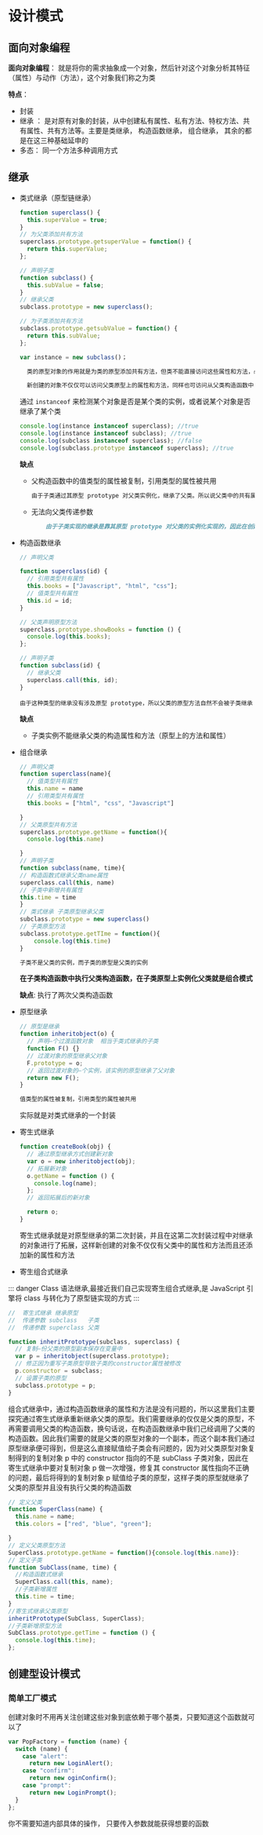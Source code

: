 # 设计模式

<script setup>
import Image from "../components/Image/index.vue"
</script>

## 面向对象编程

**面向对象编程**： 就是将你的需求抽象成一个对象，然后针对这个对象分析其特征（属性）与动作（方法），这个对象我们称之为类

**特点**：

- 封装
- 继承 ： 是对原有对象的封装，从中创建私有属性、私有方法、特权方法、共有属性、共有方法等。主要是类继承， 构造函数继承， 组合继承， 其余的都是在这三种基础延申的
- 多态： 同一个方法多种调用方式

## 继承

- 类式继承（原型链继承）

  ```js
  function superclass() {
    this.superValue = true;
  }
  // 为父类添加共有方法
  superclass.prototype.getsuperValue = function() {
    return this.superValue;
  };

  // 声明子类
  function subclass() {
    this.subValue = false;
  }
  // 继承父类
  subclass.prototype = new superclass();

  // 为子类添加共有方法
  subclass.prototype.getsubValue = function() {
    return this.subValue;
  };

  var instance = new subclass()；
  ```

  ```mathematica
  	类的原型对象的作用就是为类的原型添加共有方法，但类不能直接访问这些属性和方法，必须通过原型 prototype 来访问。而我们实例化一个父类的时候，新创建的对象复制了父类的构造函数内的属性与方法并且将原型__proto__指向了父类的原型对象，这样就拥有了父类的原型对象上的属性与方法，并且这个新创建的对象可直接访问到父类原型对象上的属性与方法

  	新创建的对象不仅仅可以访问父类原型上的属性和方法，同样也可访问从父类构造函数中复制的属性和方法. 如果将这个对象赋值给子类的原型，那么这个子类的原型同样可以访问父类原型上的属性和方法与从父类构造函数中复制的属性和方法。这正是类式继承原.
  ```

  通过 `instanceof` 来检测某个对象是否是某个类的实例，或者说某个对象是否继承了某个类

  ```js
  console.log(instance instanceof superclass); //true
  console.log(instance instanceof subclass); //true
  console.log(subclass instanceof superclass); //false
  console.log(subclass.prototype instanceof superclass); //true
  ```

  **缺点**

  - 父构造函数中的值类型的属性被复制，引用类型的属性被共用

    ```markdown
    由于子类通过其原型 prototype 对父类实例化，继承了父类。所以说父类中的共有属性要是引用类型，就会在子类中被所有实例共用，因此一个子类的实例更改子类原型从父类构造函数中继承来的共有属性就会直接影响到其他子类
    ```

  - 无法向父类传递参数

    ```markdown
        由于子类实现的继承是靠其原型 prototype 对父类的实例化实现的，因此在创建父类的时候，是无法向父类传递参数的，因而在实例化父类的时候也无法对父类构造函数内的属性进行初始化
    ```

- 构造函数继承

  ```js
  // 声明父类

  function superclass(id) {
    // 引用类型共有属性
    this.books = ["Javascript", "html", "css"];
    // 值类型共有属性
    this.id = id;
  }

  // 父类声明原型方法
  superclass.prototype.showBooks = function () {
    console.log(this.books);
  };

  // 声明子类
  function subclass(id) {
    // 继承父类
    superclass.call(this, id);
  }
  ```

  ```
  由于这种类型的继承没有涉及原型 prototype，所以父类的原型方法自然不会被子类继承
  ```

  **缺点**

  - 子类实例不能继承父类的构造属性和方法（原型上的方法和属性）

- 组合继承

  ```js
  // 声明父类
  function superclass(name){
    // 值类型共有属性
    this.name = name
    // 引用类型共有属性
    this.books = ["html", "css", "Javascript"]

  }
  // 父类原型共有方法
  superclass.prototype.getName = function(){
    console.log(this.name)

  }
  // 声明子类
  function subclass(name, time){
  // 构造函数式继承父类name属性
  superclass.call(this, name)
  // 子类中新增共有属性
  this.time = time
  }
  // 类式继承 子类原型继承父类
  subclass.prototype = new superclass()
  // 子类原型方法
  subclass.prototype.getTIme = function(){
      console.log(this.time)
  }

  子类不是父类的实例，而子类的原型是父类的实例
  ```

  **在子类构造函数中执行父类构造函数，在子类原型上实例化父类就是组合模式**

  **缺点**: 执行了两次父类构造函数

- 原型继承

  ```js
  // 原型是继承
  function inheritobject(o) {
    // 声明—个过渡函数对象  相当于类式继承的子类
    function F() {}
    // 过渡对象的原型继承父对象
    F.prototype = o;
    // 返回过渡对象的—个实例，该实例的原型继承了父对象
    return new F();
  }

  值类型的属性被复制，引用类型的属性被共用
  ```

  实际就是对类式继承的一个封装

- 寄生式继承

  ```js
  function createBook(obj) {
    // 通过原型继承方式创建新对象
    var o = new inheritobject(obj);
    // 拓展新对象
    o.getName = function () {
      console.log(name);
    };
    // 返回拓展后的新对象

    return o;
  }
  ```

  寄生式继承就是对原型继承的第二次封装，并且在这第二次封装过程中对继承的对象进行了拓展，这样新创建的对象不仅仅有父类中的属性和方法而且还添加新的属性和方法

- 寄生组合式继承

::: danger
Class 语法继承,最接近我们自己实现寄生组合式继承,是 JavaScript 引擎将 class 与转化为了原型链实现的方式
:::

```js
//  寄生式继承 继承原型
//  传递参数 subclass   子类
//  传递参数 superclass 父类

function inheritPrototype(subclass, superclass) {
  // 复制—份父类的原型副本保存在变量中
  var p = inheritobject(superclass.prototype);
  // 修正因为重写子类原型导致子类的constructor属性被修改
  p.constructor = subclass;
  // 设置子类的原型
  subclass.prototype = p;
}
```

组合式继承中，通过构造函数继承的属性和方法是没有问题的，所以这里我们主要探究通过寄生式继承重新继承父类的原型。我们需要继承的仅仅是父类的原型，不再需要调用父类的构造函数，换句话说，在构造函数继承中我们己经调用了父类的构造函数。因此我们需要的就是父类的原型对象的一个副本，而这个副本我们通过原型继承便可得到，但是这么直接赋值给子类会有问题的，因为对父类原型对象复制得到的复制对象 p 中的 constructor 指向的不是 subClass 子类对象，因此在寄生式继承中要对复制对象 p 做一次增强，修复其 constructor 属性指向不正确的问题，最后将得到的复制对象 p 赋值给子类的原型，这样子类的原型就继承了父类的原型并且没有执行父类的构造函数

```js
// 定义父类
function SuperClass(name) {
  this.name = name;
  this.colors = ["red", "blue", "green"];

}
// 定义父类原型方法
SuperClass.prototype.getName = function(){console.log(this.name)}:
// 定义子类
function SubClass(name, time) {
  //构造函数式继承
  SuperClass.call(this, name);
  //子类新增属性
  this.time = time;
}
//寄生式继承父类原型
inheritPrototype(SubClass, SuperClass);
//子类新增原型方法
SubClass.prototype.getTime = function () {
  console.log(this.time);
};
```

## 创建型设计模式

### 简单工厂模式

创建对象时不用再关注创建这些对象到底依赖于哪个基类，只要知道这个函数就可以了

```js
var PopFactory = function (name) {
  switch (name) {
    case "alert":
      return new LoginAlert();
    case "confirm":
      return new oginConfirm();
    case "prompt":
      return new LoginPrompt();
  }
};
```

你不需要知道内部具体的操作， 只要传入参数就能获得想要的函数
